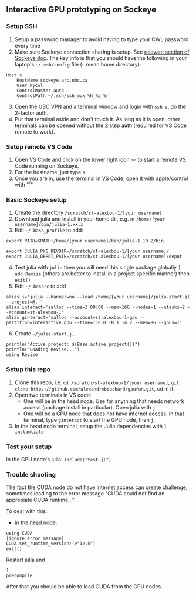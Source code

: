 ## Interactive GPU prototyping on Sockeye


### Setup SSH

1. Setup a password manager to avoid having to type your CWL password every time
2. Make sure Sockeye connection sharing is setup. See [relevant section of Sockeye doc](https://confluence.it.ubc.ca/display/UARC/SSH+Connection+Sharing). The key info is that you should have the following in your laptop's `~/.ssh/config` file (`~` mean home directory):
```
Host s
    HostName sockeye.arc.ubc.ca
    User mycwl
    ControlMaster auto
    ControlPath ~/.ssh/ssh_mux_%h_%p_%r
```
3. Open the UBC VPN and a terminal window and login with `ssh s`, do the 2-factor auth. 
4. Put that terminal aside and don't touch it. As long as it is open, other terminals can be opened without the 2 step auth (required for VS Code remote to work).


### Setup remote VS Code

1. Open VS Code and click on the lower right icon `><` to start a remote VS Code running on Sockeye. 
2. For the hostname, just type `s`
3. Once you are in, use the terminal in VS Code, open it with apple/control with "`"


### Basic Sockeye setup

1. Create the directory `/scratch/st-alexbou-1/[your username]`
2. Download julia and install in your home dir, e.g. in `/home/[your username]/bin/julia-1.xx.x`
3. Edit `~/.bash_profile` to add:
```
export PATH=$PATH:/home/[your username]/bin/julia-1.10.2/bin

export JULIA_PKG_DEVDIR=/scratch/st-alexbou-1/[your username]/
export JULIA_DEPOT_PATH=/scratch/st-alexbou-1/[your username]/depot
```
4. Test julia with `julia` then you will need this single package globally `] add Revise` (others are better to install in a project specific manner) then `exit()`
5. Edit `~/.bashrc` to add
```
alias j='julia --banner=no --load /home/[your username]/julia-start.jl --project=@. ' 
alias interact='salloc --time=3:00:00 --mem=16G --nodes=1 --ntasks=2 --account=st-alexbou-1'
alias ginteract='salloc --account=st-alexbou-1-gpu --partition=interactive_gpu --time=1:0:0 -N 1 -n 2 --mem=8G --gpus=1'
```
6. Create `~/julia-start.jl`
```
println("Active project: $(Base.active_project())")
println("Loading Revise...")
using Revise
```


### Setup this repo

1. Clone this repo, i.e. `cd /scratch/st-alexbou-1/[your username]`, `git clone https://github.com/alexandrebouchard/gpufun.git`, cd in it. 
2. Open two terminals in VS code:
    - One will be in the head node. Use for anything that needs network access (package install in particular). Open julia with `j`
    - One will be a GPU node that does not have internet access. In that terminal, type `ginteract` to start the GPU node, then `j`.
3. In the head node terminal, setup the Julia dependencies with `] instantiate`


### Test your setup

In the GPU node's julia: `include("test.jl")`



### Trouble shooting

The fact the CUDA node do not have internet access can create challenge, sometimes leading to 
the error message "CUDA could not find an appropiate CUDA runtime...". 

To deal with this:

- in the head node:

```
using CUDA
[ignore error message]
CUDA.set_runtime_version!(v"12.5")
exit() 
```

Restart julia and 

```
]
precompile
```

After that you should be able to load CUDA from the GPU nodes.